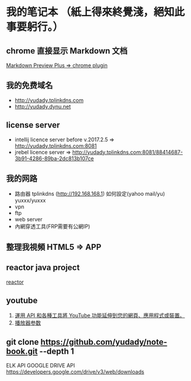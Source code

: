 # 我的笔记本 （紙上得來終覺淺，絕知此事要躬行。）

## chrome 直接显示 Markdown 文档
[Markdown Preview Plus => chrome plugin](https://chrome.google.com/webstore/detail/markdown-preview-plus/febilkbfcbhebfnokafefeacimjdckgl)



## 我的免费域名
- http://yudady.tplinkdns.com
- http://yudady.dynu.net



## license server
- intellij licence server before v.2017.2.5  => http://yudady.tplinkdns.com:8081
- jrebel licence server => http://yudady.tplinkdns.com:8081/88414687-3b91-4286-89ba-2dc813b107ce


## 我的网路 
- 路由器 tplinkdns (http://192.168.168.1) 如何設定(yahoo mail/yu) yuxxx/yuxxx
- vpn
- ftp 
- web server
- 內網穿透工具(FRP需要有公網IP)



## 整理我視頻   HTML5 => APP

## reactor java project
[reactor](https://github.com/reactor/reactor)

## youtube
1. [運用 API 和各種工具將 YouTube 功能延伸到您的網頁、應用程式或裝置。](https://www.youtube.com/yt/dev/zh-TW/api-resources.html)
2. [播放器参数](https://developers.google.com/youtube/player_parameters?hl=zh-cn)


## git clone https://github.com/yudady/note-book.git --depth 1


ELK API
GOOGLE DRIVE API
https://developers.google.com/drive/v3/web/downloads


